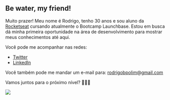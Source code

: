 ## Be water, my friend!

Muito prazer! Meu nome é Rodrigo, tenho 30 anos e sou aluno da [Rocketseat](https://rocketseat.com.br/) cursando atualmente o Bootcamp Launchbase.
Estou em busca dá minha primeira oportunidade na área de desenvolvimento para mostrar meus conhecimentos até aqui.

Você pode me acompanhar nas redes:

* [Twitter](https://twitter.com/rbpolim)
* [LinkedIn](https://www.linkedin.com/)

Você também pode me mandar um e-mail para: rodrigobpolim@gmail.com

Vamos juntos para o próximo nível? 🚀🚀🚀

<img src="https://media.giphy.com/media/sk6yL9EGVeAcE/giphy.gif" />

